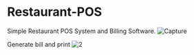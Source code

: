 # Restaurant-POS
Simple Restaurant POS System and Billing Software.
![Capture](https://github.com/ahrana/Restaurant-POS/assets/8151183/fd249f67-5a6b-40e9-be8f-c98a8682522a)

Generate bill and print
![2](https://github.com/ahrana/Restaurant-POS/assets/8151183/c9561b99-9caa-4cbe-a402-464d25a8654f)
